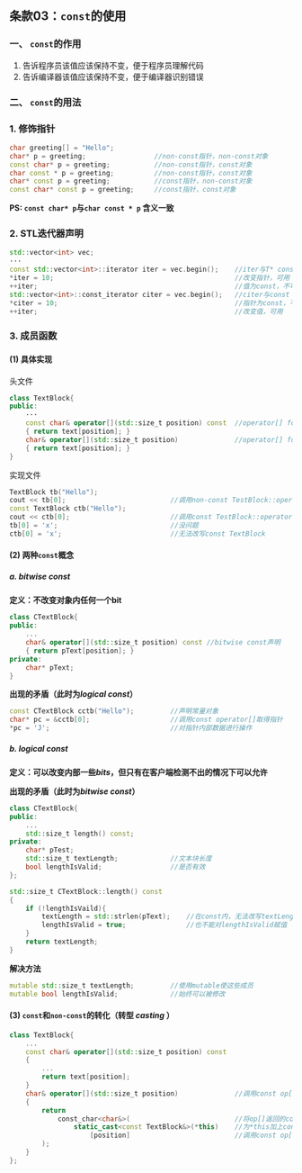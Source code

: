 ## 条款03：`const`的使用

### 一、 `const`的作用

1. 告诉程序员该值应该保持不变，便于程序员理解代码
2. 告诉编译器该值应该保持不变，便于编译器识别错误



### 二、 `const`的用法

### 1. 修饰指针

```C++
char greeting[] = "Hello";
char* p = greeting;					//non-const指针，non-const对象
const char* p = greeting;			//non-const指针，const对象
char const * p = greeting;			//non-const指针，const对象
char* const p = greeting;			//const指针，non-const对象
const char* const p = greeting;		//const指针，const对象
```

**PS: `const char* p`与`char const * p` 含义一致**



### 2. STL迭代器声明

```C++
std::vector<int> vec;
···
const std::vector<int>::iterator iter = vec.begin();	//iter与T* const作用一致
*iter = 10;												//改变指针，可用
++iter;													//值为const，不可修改
std::vector<int>::const_iterator citer = vec.begin();	//citer与const T*作用一致
*citer = 10;											//指针为const，不可修改
++iter;													//改变值，可用
```



### 3. 成员函数

#### (1) 具体实现

头文件

```C++
class TextBlock{
public:
    ···
    const char& operator[](std::size_t position) const 	//operator[] for const对象
    { return text[position]; }
    char& operator[](std::size_t position)				//operator[] for non-const对象
    { return text[position]; }
}
```

实现文件

```C++
TextBlock tb("Hello");
cout << tb[0];							//调用non-const TestBlock::operator[]
const TextBlock ctb("Hello");
cout << ctb[0];							//调用const TestBlock::operator[]
tb[0] = 'x';							//没问题
ctb[0] = 'x';							//无法改写const TextBlock
```



#### (2) 两种`const`概念

#####  a. $bitwise\ const$

**定义：不改变对象内任何一个bit**

```C++
class CTextBlock{
public:
    ...
    char& operator[](std::size_t position) const //bitwise const声明
    { return pText[position]; }
private:
    char* pText;
}
```

**出现的矛盾（此时为$logical\  const$）**

```C++
const CTextBlock cctb("Hello");			//声明常量对象
char* pc = &cctb[0];					//调用const operator[]取得指针
*pc = 'J';								//对指针内部数据进行操作
```



##### b. $logical\ const$

**定义：可以改变内部一些$bits$，但只有在客户端检测不出的情况下可以允许**

**出现的矛盾（此时为$bitwise\ const$）**

```C++
class CTextBlock{
public:
    ...
    std::size_t length() const;
private:
    char* pTest;
    std::size_t textLength;				//文本块长度
    bool lengthIsValid;					//是否有效
};

std::size_t CTextBlock::length() const
{
    if (!lengthIsVaild){
		textLength = std::strlen(pText);	//在const内，无法改写textLength
        lengthIsValid = true;				//也不能对lengthIsValid赋值
    }
    return textLength;
}
```

**解决方法**

```C++
mutable std::size_t textLength;			//使用mutable使这些成员
mutable bool lengthIsValid;				//始终可以被修改
```



#### (3) `const`和`non-const`的转化（转型 $casting$ ）

```c++
class TextBlock{
    ...
    const char& operator[](std::size_t position) const
    {
        ...
        return text[position];
    }
    char& operator[](std::size_t position)				//调用const op[]，得到non-const
    {
        return 
            const_char<char&>(							//将op[]返回的const转除
        		static_cast<const TextBlock&>(*this)	//为*this加上const(避免调用自己)
            		[position]							//调用const op[]
        );
    }
};
```

